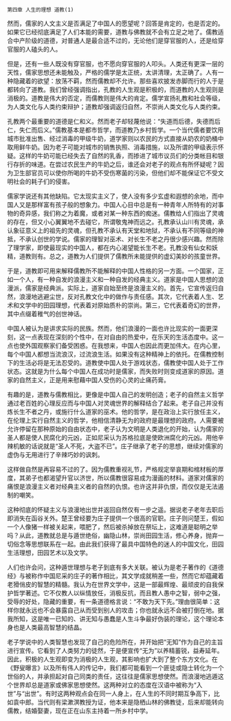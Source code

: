     第四章 人生的理想 道教(1) 

   然而，儒家的人文主义是否满足了中国人的愿望呢？回答是肯定的，也是否定的。如果它已经彻底满足了人们本能的需要，道教与佛教就不会有立足之地了。儒教适合中产阶级的道德，对普通人是最合适不过的，无论他们是穿官服的人，还是给穿官服的人磕头的人。

   但是，还有一些人既没有穿官服，也不愿向穿官服的人叩头。人类还有更深一层的天性，儒家思想还未能触及，严格的儒学是太正统，太讲清理，太正确了。人有一种隐藏着的欲望：放荡不羁，然而儒教却不允许。那些喜欢披发赤脚而行的人于是都转向了道教。我们曾经强调指出，孔教的人生观是积极的，而道教的人生观则是消极的。道教是伟大的否定，而儒教则是伟大的肯定。儒学宣扬礼教和社会等级，为人类文化与人类约束辩护；道教却强调返归自然，不崇尚人类文化与人类约束。

   孔教两个最重要的道德是仁和义。然而老子却轻蔑他说：“失道而后德，失德而后仁，失仁而后义。”儒教基本是都市哲学，而道教乃乡村哲学。一个当代儒者要饮用城市批准出售、经过消毒的甲级牛奶，道学家则以农民的方式直接从奶农的奶桶中取用鲜牛奶。因为老子可能对城市的销售执照、消毒措施，以及所谓的甲级表示怀疑。这样的牛奶可能已经失去了自然的乳香，而掺进了城市议员们的分类帐目和银行存折的味道。在尝过农民生产的牛奶之后，谁还会对老子的观点有所怀疑呢？因为卫生部官员可以使你所喝的牛奶不受伤寒菌的污染，但他们却不能保证它不受文明社会的耗子们的侵害。

   儒家学说还有其他缺陷。它太现实主义了，使人没有多少玄虚和遐想的余地，而中国人又是那样富有孩子般的想象力。中国人心目中总是有一种青年人所特有的对事物的奇异感，我们称之为着魔，或者对某一种东西的痴迷。儒教给人们指出了灵魂的存在，但又小心翼翼地不去碰它，所谓敬鬼神而远之。孔教承认山川有灵魂，承认象征意义上的祖先的灵魂，但孔教不承认有天堂和地狱，不承认有不同等级的神抵，不承认创世的学说。儒家的理智对巫术、对长生不老之丹很少感兴趣。然而除了理学家，即使最现实的中国人，都在内心渴望能长生不老。孔教没有仙女和妖精，道教则有。总之，道教为人们提供了儒教所未能提供的虚幻美妙的孩童世界。

   于是，道教即可用来解释儒教所不能解释的中国人性格的另一方面。一个国家，正如一个人，有一种自发的浪漫主义和一种自发的经典主义。道家是中国人思想的浪漫派，儒家是经典派。实际上，道家自始至终是浪漫主义的。首先，它宣传返归自然，浪漫地逃避尘世，反对孔教文化中的做作与责任感。其次，它代表着人生、艺术和文学中的田园理想，代表着对原始质朴的崇尚。第三，它代表着奇幻的世界，其中点缀着稚气的创世神话。

   中国人被认为是讲求实际的民族。然而，他们浪漫的一面也许比现实的一面更深刻，这一点表现在深刻的个性中，在对自由的热爱中，在乐天的生活态度中。这一点也使外国观察家们备受困惑。在我想来，中国人也因此而更加伟大。在内心里，每个中国人都想当流浪汉，过流浪生活。如果没有这种精神上的依托。在儒教控制下的生活必将是无法忍受的。道教使中国人处于游戏状态，儒教使中国人处于工作状态。这就是为什么每个中国人在成功时是儒家，而失败时则变成道家的原因。道家的自然主义，正是用来慰藉中国人受伤的心灵的止痛药膏。

   有趣的是，道教与儒教相比，更像是中国人自己的发明创造；老子的自然主义哲学通过老百姓的心理反应而与中国人对灵魂世界的解释结合了起来。老子自己并没有炼长生不者之丹，或施行什么道家的巫术。他的哲学，是在政治上实行放任主义，在伦理上实行自然主义的哲学，他相信清静无为的政府是最理想的政府。人需要被允许停留在那种原始的自由状态中，老子认为文明是人类退化的开始，认为儒家的圣人都是使人民腐化的元凶，正如尼采认为苏格拉底是使欧洲腐化的元凶。用他辛辣机敏的话说就是“圣人不死，大盗不已”。庄子继承了老子的思想，继续对儒家的虚伪与无用进行了辛辣巧妙的讽刺。

   这样做自然是再容易不过的了。因为儒教重视礼节，严格规定举哀期和棺材板的厚度，其弟子也都渴望升官以济世，所以儒教很容易成为漫画的材料。道家对儒家的痛恨是浪漫主义者对经典主义者的自然的仇恨。也许这并非仇恨，而仅仅是无法遏制的嘲笑。

   这种彻底的怀疑主义与浪漫地出世并返回自然仅有一步之遥。据说老子老年去职后即消失在函谷关外。楚王曾经要为庄子提供一个很高的官职。庄子则问楚王，假如一个人像猪一样被关起来，喂肥了，然后被杀掉放在祭坛上，这难道是聪明之举吗？从此，道教就总是与遁世绝俗，幽隐山林，崇尚田园生活，修心养身，抛弃一切俗念等思想联系在一起。由此我们获得了最具中国特色的迷人的中国文化，田园生活理想，田园艺术以及文学。

   人们也许会问，这种遁世理想与老子到底有多大关联。被认为是老子著作的《道德经》与被称作中国尼采的庄子的著作相比，其文学成就稍差一些，然而它却蕴藏着老猾俏皮的智慧的精髓。我认为在世界文学中，这是一部最辉煌、最顽皮的自我保护哲学著述。它不仅教人以纵情放任，消极反抗，而且教人愚中之智，弱中之强，受辱的好处，隐藏的重要，有一条道德格言说：“不敢为天下先。”理由很简单：这样你就永远也不会暴露自己从而受到别人的攻击；你也就永远不会被打倒在地。据我所知，这是唯一已知的、讲无知与愚蠢是人生斗争最好伪装的理论，这个理论本身也是人类最高智慧的结晶。

   老子学说中的人类智慧也发现了自己的危险所在，并开始把“无知”作为自己的主旨进行宣传。它看到了人类努力的徒然，于是便宣传“无为”以养精蓄锐，益寿延年。因此，积极的人生观即变为消极的人生观，其影响也扩大到了整个东方文化。在《野叟曝言》以及所有伟人的传记中，我们都可能看到一个匪徒或隐士转化为一个世俗的人，并承担起对自己同类的责任，这往往是儒家思想使然。而浪漫地逃遁这个世界却总是道家或佛家思想使然。这两种对立的态度在汉语中被称为“入世”与“出世”。有时这两种观点会在同一人身上，在人生的不同时期互争高下，比如袁中郎。当代则有梁漱溟教授为证，他本来是隐栖山林的佛教徒，后来却能转向儒教，结婚娶妻，现在正在山东主持着一所乡村中学。

